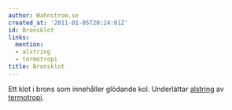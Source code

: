 ```yaml
---
author: Wahnstrom.se
created_at: '2011-01-05T20:24:01Z'
id: Bronsklot
links:
  mention:
  - alstring
  - termotropi
title: Bronsklot
---
```


Ett klot i brons som innehåller glödande kol. Underlättar [alstring] av [termotropi].

  [alstring]: alstring
  [termotropi]: termotropi